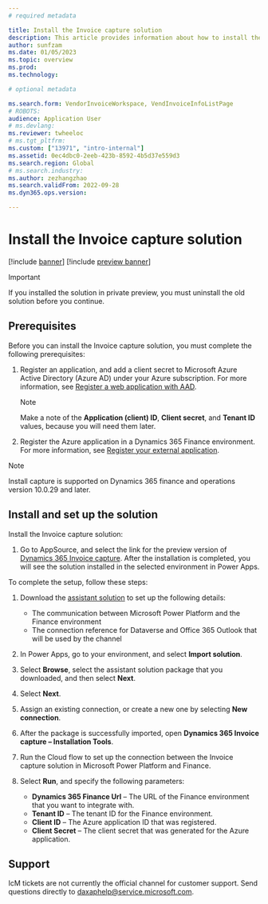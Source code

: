 ```yaml
---
# required metadata

title: Install the Invoice capture solution
description: This article provides information about how to install the Invoice capture solution and integrate it with Microsoft Dynamics 365 Finance.
author: sunfzam
ms.date: 01/05/2023
ms.topic: overview
ms.prod: 
ms.technology: 

# optional metadata

ms.search.form: VendorInvoiceWorkspace, VendInvoiceInfoListPage
# ROBOTS: 
audience: Application User
# ms.devlang: 
ms.reviewer: twheeloc
# ms.tgt_pltfrm: 
ms.custom: ["13971", "intro-internal"]
ms.assetid: 0ec4dbc0-2eeb-423b-8592-4b5d37e559d3
ms.search.region: Global
# ms.search.industry: 
ms.author: zezhangzhao
ms.search.validFrom: 2022-09-28
ms.dyn365.ops.version: 

---
```


# Install the Invoice capture solution

[!include [banner](../includes/banner.md)]
[!include [preview banner](../includes/preview-banner.md)]

> [!IMPORTANT]
> If you installed the solution in private preview, you must uninstall the old solution before you continue.

## Prerequisites

Before you can install the Invoice capture solution, you must complete the following prerequisites:

1. Register an application, and add a client secret to Microsoft Azure Active Directory (Azure AD) under your Azure subscription. For more information, see [Register a web application with AAD](../../dev-itpro/data-entities/services-home-page.md#register-a-web-application-with-aad).

    > [!NOTE]
    > Make a note of the **Application (client) ID**, **Client secret**, and **Tenant ID** values, because you will need them later.

2. Register the Azure application in a Dynamics 365 Finance environment. For more information, see [Register your external application](../../dev-itpro/data-entities/services-home-page.md#register-your-external-application).

>[!NOTE]
>Install capture is supported on Dynamics 365 finance and operations version 10.0.29 and later.

## Install and set up the solution

Install the Invoice capture solution:

1. Go to AppSource, and select the link for the preview version of [Dynamics 365 Invoice capture](https://appsource.microsoft.com/product/dynamics-365/mscrm.dynamics365-invoice-capture-preview?flightCodes=invoicecapture). After the installation is completed, you will see the solution installed in the selected environment in Power Apps.

To complete the setup, follow these steps:

1. Download the [assistant solution](https://github.com/InvoiceCapture/InstallationTools/releases/download/latest/msdyn_InvoiceCaptureIntallationTools.zip) to set up the following details:

    - The communication between Microsoft Power Platform and the Finance environment
    - The connection reference for Dataverse and Office 365 Outlook that will be used by the channel

2. In Power Apps, go to your environment, and select **Import solution**.
3. Select **Browse**, select the assistant solution package that you downloaded, and then select **Next**.
4. Select **Next**.
5. Assign an existing connection, or create a new one by selecting **New connection**.
6. After the package is successfully imported, open **Dynamics 365 Invoice capture – Installation Tools**.
7. Run the Cloud flow to set up the connection between the Invoice capture solution in Microsoft Power Platform and Finance.
8. Select **Run**, and specify the following parameters:

    - **Dynamics 365 Finance Url** – The URL of the Finance environment that you want to integrate with.
    - **Tenant ID** – The tenant ID for the Finance environment.
    - **Client ID** – The Azure application ID that was registered.
    - **Client Secret** – The client secret that was generated for the Azure application.

## Support 
IcM tickets are not currently the official channel for customer support. Send questions directly to daxaphelp@service.microsoft.com. 
